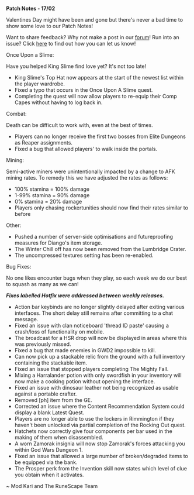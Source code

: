__Patch Notes - 17/02__

Valentines Day might have been and gone but there's never a bad time to show some love to our Patch Notes!

Want to share feedback? Why not make a post in our [forum](https://secure.runescape.com/m=forum/a=13/forums)!
Run into an issue? Click [here](https://support.runescape.com/hc/en-gb/articles/360001355429-How-to-report-a-Bug-) to find out how you can let us know!

Once Upon a Slime:

Have you helped King Slime find love yet? It's not too late!

  * King Slime's Top Hat now appears at the start of the newest list within the player wardrobe.
  * Fixed a typo that occurs in the Once Upon A Slime quest.
  * Completing the quest will now allow players to re-equip their Comp Capes without having to log back in.

Combat:

Death can be difficult to work with, even at the best of times.

  * Players can no longer receive the first two bosses from Elite Dungeons as Reaper assignments.
  * Fixed a bug that allowed players' to walk inside the portals.

Mining:	

Semi-active miners were unintentionally impacted by a change to AFK mining rates. To remedy this we have adjusted the rates as follows:

  * 100% stamina = 100% damage
  * 1-99% stamina = 90% damage
  * 0% stamina = 20% damage
  * Players only chasing rockertunities should now find their rates similar to before

Other:

  * Pushed a number of server-side optimisations and futureproofing measures for Diango's item storage.
  * The Winter Chill off has now been removed from the Lumbridge Crater.
  * The uncompressed textures setting has been re-enabled.

Bug Fixes: 

No one likes encounter bugs when they play, so each week we do our best to squash as many as we can!

__*Fixes labelled Hotfix were addressed between weekly releases.*__

  * Action bar keybinds are no longer slightly delayed after exiting various interfaces. The short delay still remains after committing to a chat message.
  * Fixed an issue with clan noticeboard 'thread ID paste' causing a crash/loss of functionality on mobile.
  * The broadcast for a HSR drop will now be displayed in areas where this was previously missed.
  * Fixed a bug that made enemies in GWD2 impossible to kill.
  * Can now pick up a stackable relic from the ground with a full inventory containing the stackable item.
  * Fixed an issue that stopped players completing The Mighty Fall.
  * Mixing a Harralander potion with only swordfish in your inventory will now make a cooking potion without opening the interface.
  * Fixed an issue with dinosaur leather not being recognized as usable against a portable crafter.
  * Removed [ph] item from the GE.
  * Corrected an issue where the Content Recommendation System could display a blank Latest Quest.
  * Players are no longer able to use the lockers in Rimmington if they haven't been unlocked via partial completion of the Rocking Out quest.
  * Hatchets now correctly give four components per bar used in the making of them when disassembled.
  * A worn Zamorak insignia will now stop Zamorak's forces attacking you within God Wars Dungeon 1.
  * Fixed an issue that allowed a large number of broken/degraded items to be equipped via the bank.
  * The Prosper perk from the Invention skill now states which level of clue you obtain when it activates.

~ Mod Kari and The RuneScape Team
